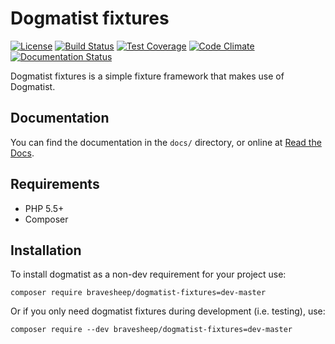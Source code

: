 # Dogmatist fixtures

[![License](https://img.shields.io/packagist/l/bravesheep/dogmatist-fixtures.svg)](https://packagist.org/packages/bravesheep/dogmatist-fixtures)
[![Build Status](https://travis-ci.org/bravesheep/dogmatist-fixtures.svg?branch=master)](https://travis-ci.org/bravesheep/dogmatist-fixtures)
[![Test Coverage](https://codeclimate.com/github/bravesheep/dogmatist-fixtures/badges/coverage.svg)](https://codeclimate.com/github/bravesheep/dogmatist-fixtures)
[![Code Climate](https://codeclimate.com/github/bravesheep/dogmatist-fixtures/badges/gpa.svg)](https://codeclimate.com/github/bravesheep/dogmatist-fixtures)
[![Documentation Status](https://readthedocs.org/projects/dogmatist-fixtures/badge/?version=latest)](https://readthedocs.org/projects/dogmatist-fixtures/?badge=latest)

Dogmatist fixtures is a simple fixture framework that makes use of Dogmatist.

## Documentation
You can find the documentation in the `docs/` directory, or online at
[Read the Docs](http://dogmatist-fixtures.readthedocs.org/en/latest/).

## Requirements

* PHP 5.5+
* Composer

## Installation
To install dogmatist as a non-dev requirement for your project use:

    composer require bravesheep/dogmatist-fixtures=dev-master

Or if you only need dogmatist fixtures during development (i.e. testing), use:

    composer require --dev bravesheep/dogmatist-fixtures=dev-master

